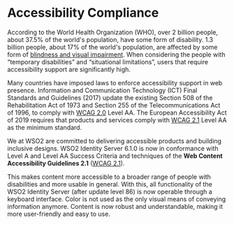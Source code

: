 # Accessibility Compliance

According to the World Health Organization (WHO), over 2 billion people, about 37.5% of the world's population, have some form of disability. 1.3 billion people, about 17% of the world's population, are affected by some form of [blindness and visual impairment](https://www.who.int/news-room/fact-sheets/detail/blindness-and-visual-impairment). When considering the people with “temporary disabilities” and “situational limitations”, users that require accessibility support are significantly high.

Many countries have imposed laws to enforce accessibility support in web presence. Information and Communication Technology (ICT) Final Standards and Guidelines (2017) update the existing Section 508 of the Rehabilitation Act of 1973 and Section 255 of the Telecommunications Act of 1996, to comply with [WCAG 2.0](https://www.w3.org/TR/WCAG20/) Level AA. The European Accessibility Act of 2019 requires that products and services comply with [WCAG 2.1](https://www.w3.org/TR/WCAG21/) Level AA as the minimum standard.

We at WSO2 are committed to delivering accessible products and building inclusive designs. WSO2 Identity Server 6.1.0 is now in conformance with Level A and Level AA Success Criteria and techniques of the **Web Content Accessibility Guidelines 2.1** ([WCAG 2.1](https://www.w3.org/WAI/WCAG21/quickref/?showtechniques=111%2C123%2C141%2C143%2C144%2C146%2C1412%2C1413%2C211%2C231%2C243%2C244%2C245%2C246%2C247%2C248%2C249%2C2410%2C251%2C252%2C253%2C254%2C311%2C316%2C321%2C322%2C323%2C324%2C325%2C331%2C332%2C411%2C412%2C1411&currentsidebar=%23col_overview&levels=aaa&technologies=smil%2Cpdf%2Cflash%2Csl)).

This makes content more accessible to a broader range of people with disabilities and more usable in general. With this, all functionality of the WSO2 Identity Server (after update level 86) is now operable through a keyboard interface. Color is not used as the only visual means of conveying information anymore. Content is now robust and understandable, making it more user-friendly and easy to use.
